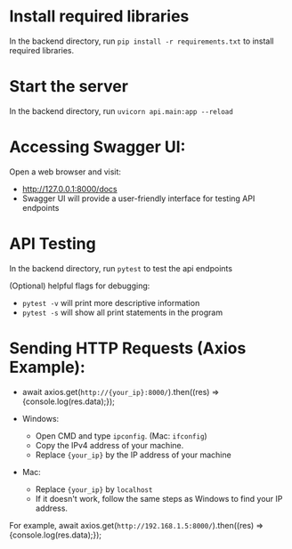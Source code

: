 # Install required libraries

In the backend directory, run `pip install -r requirements.txt` to install required libraries.

# Start the server

In the backend directory, run `uvicorn api.main:app --reload`

# Accessing Swagger UI:

Open a web browser and visit:
- http://127.0.0.1:8000/docs
- Swagger UI will provide a user-friendly interface for testing API endpoints

# API Testing

In the backend directory, run `pytest` to test the api endpoints

(Optional) helpful flags for debugging:

- `pytest -v` will print more descriptive information
- `pytest -s` will show all print statements in the program

# Sending HTTP Requests (Axios Example):

- await axios.get(`http://{your_ip}:8000/`).then((res) => {console.log(res.data);});

- Windows:
  - Open CMD and type `ipconfig`. (Mac: `ifconfig`)
  - Copy the IPv4 address of your machine.
  - Replace `{your_ip}` by the IP address of your machine
- Mac:
  - Replace `{your_ip}` by `localhost`
  - If it doesn't work, follow the same steps as Windows to find your IP address.

For example, await axios.get(`http://192.168.1.5:8000/`).then((res) => {console.log(res.data);});
